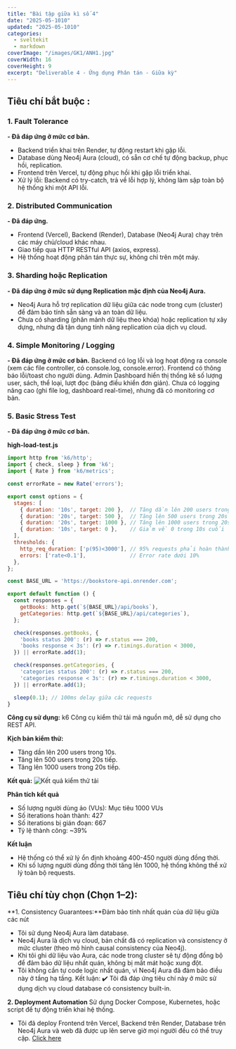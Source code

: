 ```yaml
---
title: "Bài tập giữa kì số 4"
date: "2025-05-1010"
updated: "2025-05-1010"
categories:
  - sveltekit
  - markdown
coverImage: "/images/GK1/ANH1.jpg"
coverWidth: 16
coverHeight: 9
excerpt: "Deliverable 4 - Ứng dụng Phân tán - Giữa kỳ"
---
```

## Tiêu chí bắt buộc :
### 1. Fault Tolerance

**- Đã đáp ứng ở mức cơ bản.**

- Backend triển khai trên Render, tự động restart khi gặp lỗi.
- Database dùng Neo4j Aura (cloud), có sẵn cơ chế tự động backup, phục hồi, replication.
- Frontend trên Vercel, tự động phục hồi khi gặp lỗi triển khai.
- Xử lý lỗi: Backend có try-catch, trả về lỗi hợp lý, không làm sập toàn bộ hệ thống khi một API lỗi.

### 2. Distributed Communication

**- Đã đáp ứng.**
- Frontend (Vercel), Backend (Render), Database (Neo4j Aura) chạy trên các máy chủ/cloud khác nhau.
- Giao tiếp qua HTTP RESTful API (axios, express).
- Hệ thống hoạt động phân tán thực sự, không chỉ trên một máy.

### 3. Sharding hoặc Replication

**- Đã đáp ứng ở mức sử dụng Replication mặc định của Neo4j Aura.**
- Neo4j Aura hỗ trợ replication dữ liệu giữa các node trong cụm (cluster) để đảm bảo tính sẵn sàng và an toàn dữ liệu.
- Chưa có sharding (phân mảnh dữ liệu theo khóa) hoặc replication tự xây dựng, nhưng đã tận dụng tính năng replication của dịch vụ cloud.

### 4. Simple Monitoring / Logging

**- Đã đáp ứng ở mức cơ bản.**
Backend có log lỗi và log hoạt động ra console (xem các file controller, có console.log, console.error).
Frontend có thông báo lỗi/toast cho người dùng.
Admin Dashboard hiển thị thống kê số lượng user, sách, thể loại, lượt đọc (bảng điều khiển đơn giản).
Chưa có logging nâng cao (ghi file log, dashboard real-time), nhưng đã có monitoring cơ bản.
### 5. Basic Stress Test

**- Đã đáp ứng ở mức cơ bản.**

**high-load-test.js**

```javascript
import http from 'k6/http';
import { check, sleep } from 'k6';
import { Rate } from 'k6/metrics';

const errorRate = new Rate('errors');

export const options = {
  stages: [
    { duration: '10s', target: 200 },  // Tăng dần lên 200 users trong 10s
    { duration: '20s', target: 500 },  // Tăng lên 500 users trong 20s tiếp
    { duration: '20s', target: 1000 }, // Tăng lên 1000 users trong 20s tiếp
    { duration: '10s', target: 0 },    // Giảm về 0 trong 10s cuối
  ],
  thresholds: {
    http_req_duration: ['p(95)<3000'], // 95% requests phải hoàn thành trong 3s
    errors: ['rate<0.1'],              // Error rate dưới 10%
  },
};

const BASE_URL = 'https://bookstore-api.onrender.com';

export default function () {
  const responses = {
    getBooks: http.get(`${BASE_URL}/api/books`),
    getCategories: http.get(`${BASE_URL}/api/categories`),
  };

  check(responses.getBooks, {
    'books status 200': (r) => r.status === 200,
    'books response < 3s': (r) => r.timings.duration < 3000,
  }) || errorRate.add(1);

  check(responses.getCategories, {
    'categories status 200': (r) => r.status === 200,
    'categories response < 3s': (r) => r.timings.duration < 3000,
  }) || errorRate.add(1);

  sleep(0.1); // 100ms delay giữa các requests
}
```

**Công cụ sử dụng:** k6 Công cụ kiểm thử tải mã nguồn mở, dễ sử dụng cho REST API.

**Kịch bản kiểm thử:** 
  - Tăng dần lên 200 users trong 10s.
  - Tăng lên 500 users trong 20s tiếp.
  - Tăng lên 1000 users trong 20s tiếp.

**Kết quả:** 
![Kết quả kiểm thử tải](/images/GK2/ketqua.jpg)


**Phân tích kết quả**
- Số lượng người dùng ảo (VUs): Mục tiêu 1000 VUs
- Số iterations hoàn thành: 427
- Số iterations bị gián đoạn: 667
- Tỷ lệ thành công: ~39%

**Kết luận**
- Hệ thống có thể xử lý ổn định khoảng 400-450 người dùng đồng thời.
- Khi số lượng người dùng đồng thời tăng lên 1000, hệ thống không thể xử lý toàn bộ requests.

## Tiêu chí tùy chọn (Chọn 1–2):
**1. Consistency Guarantees:**Đảm bảo tính nhất quán của dữ liệu giữa các nút


- Tôi sử dụng Neo4j Aura làm database.
- Neo4j Aura là dịch vụ cloud, bản chất đã có replication và consistency ở mức cluster (theo mô hình causal consistency của Neo4j).
- Khi tôi ghi dữ liệu vào Aura, các node trong cluster sẽ tự động đồng bộ để đảm bảo dữ liệu nhất quán, không bị mất mát hoặc xung đột.
- Tôi không cần tự code logic nhất quán, vì Neo4j Aura đã đảm bảo điều này ở tầng hạ tầng.
Kết luận:
✔️ Tôi đã đáp ứng tiêu chí này ở mức sử dụng dịch vụ cloud database có consistency built-in.

**2. Deployment Automation** Sử dụng Docker Compose, Kubernetes, hoặc script để tự động triển khai hệ thống.
- Tôi đã deploy Frontend trên Vercel, Backend trên Render, Database trên Neo4j Aura và web đã được up lên serve giờ mọi người đều có thể truy cập.
[Click here](https://bookstoreudpt.vercel.app/)
